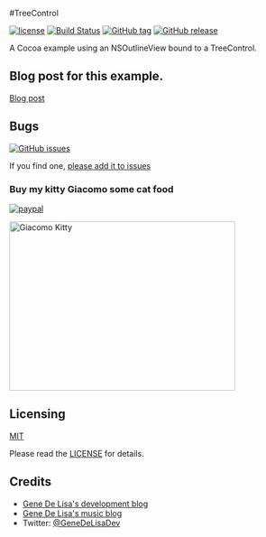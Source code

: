 #TreeControl


[![license](https://img.shields.io/github/license/mashape/apistatus.svg)](https://en.wikipedia.org/wiki/MIT_License)
[![Build Status](https://travis-ci.org/genedelisa/TableBinding.svg)](https://travis-ci.org/genedelisa/TreeControl)
[![GitHub tag](https://img.shields.io/github/tag/genedelisa/tablebinding.svg)](https://github.com/genedelisa/TreeControl/)
[![GitHub release](https://img.shields.io/github/release/genedelisa/tablebinding.svg)](https://github.com/genedelisa/TreeControl/)

A Cocoa example using an NSOutlineView bound to a TreeControl.


## Blog post for this example.

[Blog post](http://www.rockhoppertech.com/blog/treecontrol)


## Bugs


[![GitHub issues](https://img.shields.io/github/issues/genedelisa/tablebinding.svg)](https://github.com/genedelisa/TreeControl/issues)

If you find one, [please add it to issues](https://github.com/genedelisa/TreeControl/issues)



### Buy my kitty Giacomo some cat food

[![paypal](https://www.paypalobjects.com/en_US/i/btn/btn_donate_SM.gif)](https://www.paypal.com/cgi-bin/webscr?cmd=_donations&business=F5KE9Z29MH8YQ&bnP-DonationsBF:btn_donate_SM.gif:NonHosted)

<img src="http://www.rockhoppertech.com/blog/wp-content/uploads/2015/05/IMG_0657.png" alt="Giacomo Kitty" width="400" height="300">

## Licensing

[MIT](https://en.wikipedia.org/wiki/MIT_License)

Please read the [LICENSE](LICENSE) for details.

## Credits

*	[Gene De Lisa's development blog](http://rockhoppertech.com/blog/)
*	[Gene De Lisa's music blog](http://genedelisa.com/)
*   Twitter: [@GeneDeLisaDev](http://twitter.com/genedelisadev)
